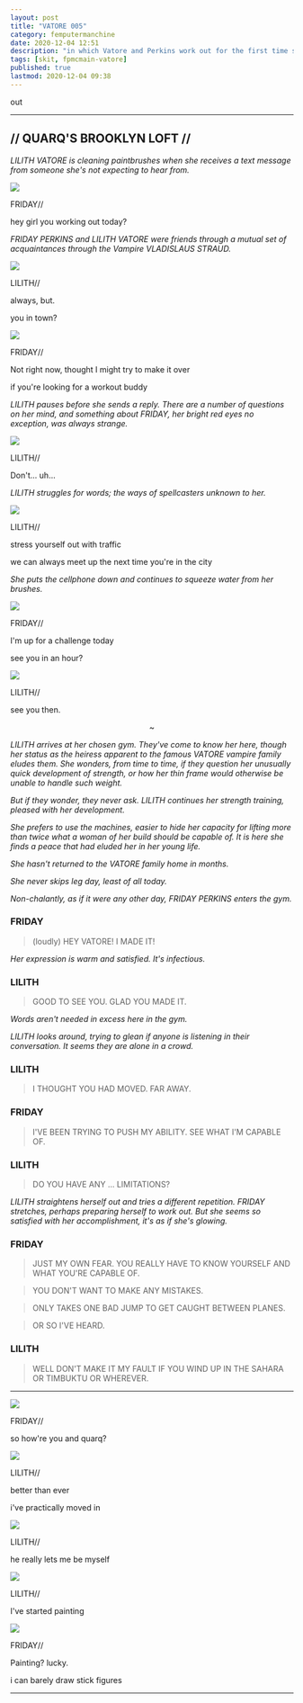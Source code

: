 ```yaml
---
layout: post
title: "VATORE 005"
category: femputermanchine
date: 2020-12-04 12:51
description: "in which Vatore and Perkins work out for the first time since her move"
tags: [skit, fpmcmain-vatore]
published: true
lastmod: 2020-12-04 09:38
---
```

[//]: # ( 12/04/20  -added)
out
*****

## // QUARQ'S BROOKLYN LOFT // ##

<i>LILITH VATORE is cleaning paintbrushes when she receives a text message from someone she's not expecting to hear from.</i>

<div class="chat-box">
<img src="{{ site.url }}/assets/tb/friday-playful.jpg" class="chat-portrait" />
<p class="ppl-sez">FRIDAY//</p>
<p class="ppl-sez">hey girl you working out today?</p>
</div>

<i>FRIDAY PERKINS and LILITH VATORE were friends through a mutual set of acquaintances through the Vampire VLADISLAUS STRAUD.</I>

<div class="chat-box">
<img src="{{ site.url }}/assets/tb/lilith-fine.jpg" class="chat-portrait" />
<p class="ppl-sez">LILITH//</p>
<p class="ppl-sez">always, but.</p>
<p class="ppl-sez">you in town?</p>
</div>

<div class="chat-box">
<img src="{{ site.url }}/assets/tb/friday-playful.jpg" class="chat-portrait" />
<p class="ppl-sez">FRIDAY//</p>
<p class="ppl-sez">Not right now, thought I might try to make it over</p>
<p class="ppl-sez">if you're looking for a workout buddy</p>
</div>

<i>LILITH pauses before she sends a reply. There are a number of questions on her mind, and something about FRIDAY, her bright red eyes no exception, was always strange.</i>

<div class="chat-box">
<img src="{{ site.url }}/assets/tb/lilith-fine.jpg" class="chat-portrait" />
<p class="ppl-sez">LILITH//</p>
<p class="ppl-sez">Don't... uh... </p>
</div>

<i>LILITH struggles for words; the ways of spellcasters unknown to her.</i>

<div class="chat-box">
<img src="{{ site.url }}/assets/tb/lilith-fine.jpg" class="chat-portrait" />
<p class="ppl-sez">LILITH//</p>
<p class="ppl-sez">stress yourself out with traffic</p>
<p class="ppl-sez">we can always meet up the next time you're in the city</p>
</div>

<i>She puts the cellphone down and continues to squeeze water from her brushes.</i>

<div class="chat-box">
<img src="{{ site.url }}/assets/tb/friday-playful.jpg" class="chat-portrait" />
<p class="ppl-sez">FRIDAY//</p>
<p class="ppl-sez">I'm up for a challenge today</p>
<p class="ppl-sez">see you in an hour?</p>
</div>

<div class="chat-box">
<img src="{{ site.url }}/assets/tb/lilith-fine.jpg" class="chat-portrait" />
<p class="ppl-sez">LILITH//</p>
<p class="ppl-sez">see you then.</p>
</div>

<center>~</center>

<i>LILITH arrives at her chosen gym. They've come to know her here, though her status as the heiress apparent to the famous VATORE vampire family eludes them. She wonders, from time to time, if they question her unusually quick development of strength, or how her thin frame would otherwise be unable to handle such weight.</i>

<i>But if they wonder, they never ask. LILITH continues her strength training, pleased with her development.</i>

<i>She prefers to use the machines, easier to hide her capacity for lifting more than twice what a woman of her build should be capable of. It is here she finds a peace that had eluded her in her young life.</i>

<i>She hasn't returned to the VATORE family home in months.</i>

<i>She never skips leg day, least of all today.</i>

<i>Non-chalantly, as if it were any other day, FRIDAY PERKINS enters the gym.</i>

### FRIDAY ###

> (loudly) HEY VATORE! I MADE IT!

<I>Her expression is warm and satisfied. It's infectious.</i>

### LILITH ###

> GOOD TO SEE YOU. GLAD YOU MADE IT.

<I>Words aren't needed in excess here in the gym.</i>

<i>LILITH looks around, trying to glean if anyone is listening in their conversation. It seems they are alone in a crowd.</i>

### LILITH ###

> I THOUGHT YOU HAD MOVED. FAR AWAY.

### FRIDAY ###

> I'VE BEEN TRYING TO PUSH MY ABILITY. SEE WHAT I'M CAPABLE OF. 

### LILITH ###

> DO YOU HAVE ANY ... LIMITATIONS?

<I>LILITH straightens herself out and tries a different repetition. FRIDAY stretches, perhaps preparing herself to work out. But she seems so satisfied with her accomplishment, it's as if she's glowing.</i>

### FRIDAY ###

> JUST MY OWN FEAR. YOU REALLY HAVE TO KNOW YOURSELF AND WHAT YOU'RE CAPABLE OF. 

> YOU DON'T WANT TO MAKE ANY MISTAKES. 

> ONLY TAKES ONE BAD JUMP TO GET CAUGHT BETWEEN PLANES.

> OR SO I'VE HEARD.

### LILITH ###

> WELL DON'T MAKE IT MY FAULT IF YOU WIND UP IN THE SAHARA OR TIMBUKTU OR WHEREVER.

*****

<div class="chat-box">
<img src="{{ site.url }}/assets/tb/friday-playful.jpg" class="chat-portrait" />
<p class="ppl-sez">FRIDAY//</p>
<p class="ppl-sez">so how're you and quarq?</p>
</div>

<div class="chat-box">
<img src="{{ site.url }}/assets/tb/lilith-fine.jpg" class="chat-portrait" />
<p class="ppl-sez">LILITH//</p>
<p class="ppl-sez">better than ever</p>
<p class="ppl-sez">i've practically moved in</p>
</div>

<div class="chat-box">
<img src="{{ site.url }}/assets/tb/lilith-fine.jpg" class="chat-portrait" />
<p class="ppl-sez">LILITH//</p>
<p class="ppl-sez">he really lets me be myself</p>
</div>

<div class="chat-box">
<img src="{{ site.url }}/assets/tb/lilith-fine.jpg" class="chat-portrait" />
<p class="ppl-sez">LILITH//</p>
<p class="ppl-sez">I've started painting</p>
</div>

<div class="chat-box">
<img src="{{ site.url }}/assets/tb/friday-playful.jpg" class="chat-portrait" />
<p class="ppl-sez">FRIDAY//</p>
<p class="ppl-sez">Painting? lucky.</p>
<p class="ppl-sez">i can barely draw stick figures</p>
</div>

*****
